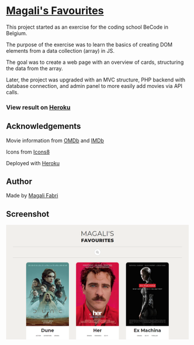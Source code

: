 # [Magali's Favourites](https://github.com/magalifabri/magalis-favourites)

This project started as an exercise for the coding school BeCode in Belgium.

The purpose of the exercise was to learn the basics of creating DOM elements from a data collection (array) in JS.

The goal was to create a web page with an overview of cards, structuring the data from the array.

Later, the project was upgraded with an MVC structure, PHP backend with database connection, and admin panel to more easily add movies via API calls.


### View result on [Heroku](https://m-fabri.herokuapp.com/magalis-favourites/)


## Acknowledgements

Movie information from [OMDb](https://www.omdbapi.com/) and [IMDb](https://www.imdb.com/)

Icons from [Icons8](https://icons8.com/)

Deployed with [Heroku](https://www.heroku.com/home)


## Author

Made by [Magali Fabri](https://github.com/magalifabri?tab=repositories)


## Screenshot

<img src="https://raw.githubusercontent.com/magalifabri/magalis-favourites/main/screenshot.png" alt="screenshot of site" width="500"/>
